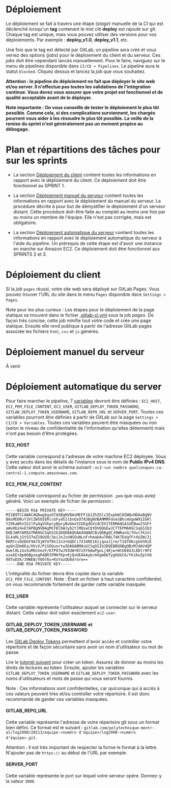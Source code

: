 # Déploiement

Le déploiement se fait à travers une étape (_stage_) manuelle de la _CI_ qui est déclenché lorsqu'un **tag** contenant le mot clé **deploy** est rajouté sur git. Chaque tag est unique, mais vous pouvez utiliser des versions pour vos déploiements. Par exemple : **deploy_v1.0**, **deploy_v1.1**, etc.

Une fois que le tag est détecté par GitLab, un pipeline sera créé et vous verrez des options (_jobs_) pour le déploiement du client et du serveur. Ces _jobs_ doit être cependant lancés manuellement. Pour le faire, naviguez sur le menu de pipelines disponible dans `CI/CD > Pipelines`. Le pipeline aura le statut `blocked`. Cliquez dessus et lancez la _job_ que vous souhaitez.

**Attention : le pipeline de déploiement ne fait que déployer le site web et/ou server. Il n'effectue pas toutes les validations de l'intégration continue. Vous devez vous assurer que votre projet est fonctionnel et de qualité acceptable avant de le déployer.**

**Note importante : On vous conseille de tester le déploiement le plus tôt possible. Comme cela, si des complications surviennent, les chargés pourront vous aider à les résoudre le plus tôt possible. La veille de la remise du sprint n'est généralement pas un moment propice au débogage.**

# Plan et répartitions des tâches pour sur les sprints

-   La section [Déploiement du client](#déploiement-du-client) contient toutes les informations en rapport avec le déploiement du client. Ce déploiement doit être fonctionnel au SPRINT 1.

-   La section [Déploiement manuel du serveur](#déploiement-manuel-du-serveur) contient toutes les informations en rapport avec le déploiement du manuel du serveur. La procédure décrite à pour but de démystifier le déploiement d'un serveur distant. Cette procédure doit-être faite au complet au moins une fois par au moins un membre de l'équipe. Elle n'est pas corrigée, mais est obligatoire.

-   La section [Déploiement automatique du serveur](#déploiement-automatique-du-server) contient toutes les informations en rapport avec le déploiement automatique du serveur à l'aide du pipeline. Un prérequis de cette étape est d'avoir une instance en marche sur Amazon EC2. Ce déploiement doit être fonctionnel aux SPRINTS 2 et 3.

# Déploiement du client

Si la _job_ `pages` réussi, votre site web sera déployé sur GitLab Pages. Vous pouvez trouver l'URL du site dans le menu `Pages` disponible dans `Settings > Pages`.

Note pour les plus curieux : Les étapes pour le déploiement de la page statique se trouvent dans le fichier [.gitlab-ci.yml](.gitlab-ci.yml) sous la job _pages_. De façon très concise, cette _job_ minifie tout votre code et crée une page statique. Ensuite elle rend publique à partir de l'adresse GitLab pages associée les fichiers `html`, `css` et `js` générés.

# Déploiement manuel du serveur

À venir

# Déploiement automatique du server

Pour faire marcher le pipeline, 7 [variables](https://docs.gitlab.com/ee/ci/variables/) devront être définies : `EC2_HOST`, `EC2_PEM_FILE_CONTENT`, `EC2_USER`, `GITLAB_DEPLOY_TOKEN_PASSWORD`, `GITLAB_DEPLOY_TOKEN_USERNAME`, `GITLAB_REPO_URL` et `SERVER_PORT`. Toutes ces variables pourront être définies à partir de GitLab sur la page `Settings > CI/CD > Variables`. Toutes ces variables peuvent être masquées ou non (selon le niveau de confidentialité de l'information qu'elles détiennent) mais n'ont pas besoin d'être protégées.

#### EC2_HOST

Cette variable correspond à l'adresse de votre machine EC2 déployée. Vous y avez accès dans les détails de l'instance sous le nom de **Public IPv4 DNS**. Cette valeur doit avoir le schéma suivant : `ec2-<un nombre quelconque>.ca-central-1.compute.amazonaws.com`.

#### EC2_PEM_FILE_CONTENT

Cette variable correspond au fichier de permission `.pem` que vous aviez généré. Voici un exemple de fichier de permission :

```
-----BEGIN RSA PRIVATE KEY-----
MIIB9TCCAWACAQAwgbgxGTAXBgNVBAoMEFF1b1ZhZGlzIExpbWl0ZWQxHDAaBgNV
BAsME0RvY3VtZW50IERlcGFydG1lbnQxOTA3BgNVBAMMMFdoeSBhcmUgeW91IGRl
Y29kaW5nIG1lPyAgVGhpcyBpcyBvbmx5IGEgdGVzdCEhITERMA8GA1UEBwwISGFt
aWx0b24xETAPBgNVBAgMCFBlbWJyb2tlMQswCQYDVQQGEwJCTTEPMA0GCSqGSIb3
DQEJARYAMIGfMA0GCSqGSIb3DQEBAQUAA4GNADCBiQKBgQCJ9WRanG/fUvcfKiGl
EL4aRLjGt537mZ28UU9/3eiJeJznNSOuNLnF+hmabAu7H0LT4K7EdqfF+XUZW/2j
RKRYcvOUDGF9A7OjW7UfKk1In3+6QDCi7X34RE161jqoaJjrm/T18TOKcgkkhRzE
apQnIDm0Ea/HVzX/PiSOGuertwIDAQABMAsGCSqGSIb3DQEBBQOBgQBzMJdAV4QP
Awel8LzGx5uMOshezF/KfP67wJ93UW+N7zXY6AwPgoLj4Kjw+WtU684JL8Dtr9FX
ozakE+8p06BpxegR4BR3FMHf6p+0jQxUEAkAyb/mVgm66TyghDGC6/YkiKoZptXQ
98TwDIK/39WEB/V607As+KoYazQG8drorw==
-----END RSA PRIVATE KEY-----
```

L'intégralité du fichier devra être copiée dans la variable `EC2_PEM_FILE_CONTENT`.
Note : Étant un fichier à haut caractère confidentiel, on vous recommande fortement de garder cette variable masquée.

#### EC2_USER

Cette variable représente l'utilisateur auquel se connecter sur le serveur distant. Cette valeur doit valoir exactement `ec2-user`.

#### GITLAB_DEPLOY_TOKEN_USERNAME et GITLAB_DEPLOY_TOKEN_PASSWORD

Les [GitLab Deploy Tokens](https://docs.gitlab.com/ee/user/project/deploy_tokens/index.html) permettent d'avoir accès et contrôler votre répertoire et de façon sécuritaire sans avoir un nom d'utilisateur ou mot de passe.

Lire le [tutoriel suivant](https://docs.gitlab.com/ee/user/project/deploy_tokens/index.html) pour créer un token. Assurez de donner au moins les droits de lectures au token. Ensuite, ajouter les variables `GITLAB_DEPLOY_TOKEN_USERNAME` et `GITLAB_DEPLOY_TOKEN_PASSWORD` avec les noms d'utilisateurs et mots de passe qui vous seront fournis.

Note : Ces informations sont confidentielles, car quiconque qui à accès à ces valeurs peuvent lires et/ou controller votre répertoire. Il est donc recommandé de garder ces variables masquées.

#### GITLAB_REPO_URL

Cette variable représente l'adresse de votre répertoire git sous un format bien défini. Ce format est le suivant : `gitlab.com/polytechnique-montr-al/log2990/20213/equipe-<numéro d'équipe>/log2990-<numéro d'équipe>.git`.

Attention : Il est très important de respecter la forme le format à la lettre. N'ajouter pas de `https://` au début de l'URL par exemple.

#### SERVER_PORT

Cette variable représente le port sur lequel votre serveur opère. Donnez-y la valeur `3000`.
